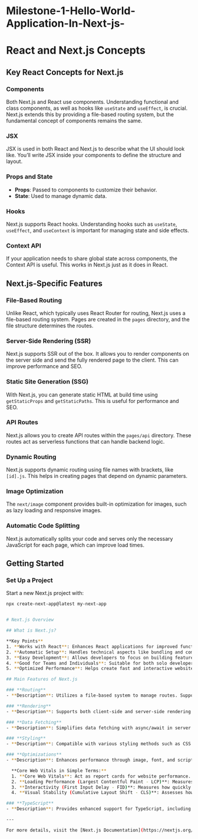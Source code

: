 # Milestone-1-Hello-World-Application-In-Next-js-
# React and Next.js Concepts

## Key React Concepts for Next.js

### Components
Both Next.js and React use components. Understanding functional and class components, as well as hooks like `useState` and `useEffect`, is crucial. Next.js extends this by providing a file-based routing system, but the fundamental concept of components remains the same.

### JSX
JSX is used in both React and Next.js to describe what the UI should look like. You’ll write JSX inside your components to define the structure and layout.

### Props and State
- **Props**: Passed to components to customize their behavior.
- **State**: Used to manage dynamic data.

### Hooks
Next.js supports React hooks. Understanding hooks such as `useState`, `useEffect`, and `useContext` is important for managing state and side effects.

### Context API
If your application needs to share global state across components, the Context API is useful. This works in Next.js just as it does in React.

## Next.js-Specific Features

### File-Based Routing
Unlike React, which typically uses React Router for routing, Next.js uses a file-based routing system. Pages are created in the `pages` directory, and the file structure determines the routes.

### Server-Side Rendering (SSR)
Next.js supports SSR out of the box. It allows you to render components on the server side and send the fully rendered page to the client. This can improve performance and SEO.

### Static Site Generation (SSG)
With Next.js, you can generate static HTML at build time using `getStaticProps` and `getStaticPaths`. This is useful for performance and SEO.

### API Routes
Next.js allows you to create API routes within the `pages/api` directory. These routes act as serverless functions that can handle backend logic.

### Dynamic Routing
Next.js supports dynamic routing using file names with brackets, like `[id].js`. This helps in creating pages that depend on dynamic parameters.

### Image Optimization
The `next/image` component provides built-in optimization for images, such as lazy loading and responsive images.

### Automatic Code Splitting
Next.js automatically splits your code and serves only the necessary JavaScript for each page, which can improve load times.

## Getting Started

### Set Up a Project
Start a new Next.js project with:
```bash
npx create-next-app@latest my-next-app


# Next.js Overview

## What is Next.js?

**Key Points**
1. **Works with React**: Enhances React applications for improved functionality.
2. **Automatic Setup**: Handles technical aspects like bundling and compiling automatically.
3. **Easy Development**: Allows developers to focus on building features rather than setup.
4. **Good for Teams and Individuals**: Suitable for both solo developers and larger teams.
5. **Optimized Performance**: Helps create fast and interactive websites.

## Main Features of Next.js

### **Routing**
- **Description**: Utilizes a file-based system to manage routes. Supports layouts, nested routes, loading states, and error handling.

### **Rendering**
- **Description**: Supports both client-side and server-side rendering. Offers static and dynamic rendering with optimizations for performance using Edge and Node.js.

### **Data Fetching**
- **Description**: Simplifies data fetching with async/await in server components. Includes features for request memoization, data caching, and revalidation.

### **Styling**
- **Description**: Compatible with various styling methods such as CSS Modules, Tailwind CSS, and CSS-in-JS.

### **Optimizations**
- **Description**: Enhances performance through image, font, and script optimizations to improve Core Web Vitals and user experience.

  **Core Web Vitals in Simple Terms:**
  1. **Core Web Vitals**: Act as report cards for website performance.
  2. **Loading Performance (Largest Contentful Paint - LCP)**: Measures how quickly the main content of the page appears.
  3. **Interactivity (First Input Delay - FID)**: Measures how quickly the site responds to user actions.
  4. **Visual Stability (Cumulative Layout Shift - CLS)**: Assesses how much the content shifts around as the page loads.

### **TypeScript**
- **Description**: Provides enhanced support for TypeScript, including better type checking, faster compilation, and support for custom plugins.

---

For more details, visit the [Next.js Documentation](https://nextjs.org/docs).
